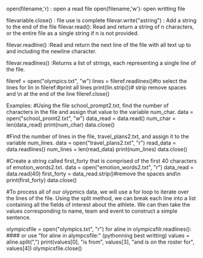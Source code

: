 open(filename,'r) : open a read file
open(filename,'w'): open writting file

filevariable.close() : file use is complete
filevar.write("astring") : Add a string to the end of the file
filevar.read(): Read and return a string of n characters, or the entire file as a single string if n is not provided.

filevar.readline() :Read and return the next line of the file with all text up to and including the newline character.

filevar.readlines() :Returns a list of strings, each representing a single line of the file.

fileref = open("olympics.txt", "w")
lines = fileref.readlines()#to select the lines
for lin in fileref:#print all lines
    print(lin.strip())# strip remove spaces and \n at the end of the line
fileref.close()


Examples:
#Using the file school_prompt2.txt, find the number of characters in the file and assign that value to the variable num_char.
data = open("school_promt2.txt", "w")
data_read = data.read()
num_char = len(data_read)
print(num_char)
data.close()

#Find the number of lines in the file, travel_plans2.txt, and assign it to the variable num_lines.
data = open("travel_plans2.txt", "r")
read_data = data.readlines()
num_lines = len(read_data)
print(num_lines)
data.close()

#Create a string called first_forty that is comprised of the first 40 characters of emotion_words2.txt.
data = open("emotion_words2.txt", "r")
data_read = data.read(40)
first_forty = data_read.strip()#remove the spaces and\n
print(first_forty)
data.close()

#To process all of our olypmics data, we will use a for loop to iterate over the lines of the file. Using the split method, we can break each line into a list containing all the fields of interest about the athlete. We can then take the values corresponding to name, team and event to construct a simple sentence.

olympicsfile = open("olympics.txt", "r")
for aline in olympicsfilr.readlines():  #### or use "for aline in alympcsfile:" (pythonning best writting)
    values = aline.split(",")
    print(values[0], "is from", values[3], "and is on the roster for", values[4])
olympicsfile.close()




